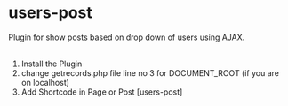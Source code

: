 # users-post
Plugin for show posts based on drop down of users using AJAX.</br></br>
1. Install the Plugin </br>
2. change getrecords.php file line no 3 for DOCUMENT_ROOT (if you are on localhost) </br>
3. Add Shortcode in Page or Post [users-post]</br>
